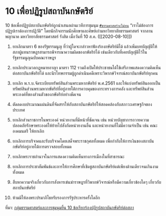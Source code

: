 # 10 เพื่อปฏิรูปสถาบันกษัตริย์

10 ข้อเพื่อปฏิรูปสถาบันกษัตริย์ถูกนำเสนอผ่านเวทีการชุมนุม [`#ธรรมศาสตร์จะไม่ทน`][1]  “เราไม่ต้องการปฏิรูปเราต้องการปฏิวัติ” โดยนักกิจกรรมนักศึกษาและศิษย์เก่ามหาวิทยาลัยธรรมศาสตร์ จากลานพญานาค มหาวิทยาลัยธรรมศาสตร์ รังสิต เมื่อวันที่ 10 ส.ค. ([[2020-08-10]])

1. ยกเลิกมาตรา 6 ของรัฐธรรมนูญ ที่ว่าผู้ใดจะกล่าวหาฟ้องร้องกษัตริย์มิได้ แล้วเพิ่มบทบัญญัติให้สภาผู้แทนราษฎรสามารถพิจารณาความผิดของกษัตริย์ได้ เช่นเดียวกับที่เคยบัญญัติไว้ในรัฐธรรมนูญฉบับคณะราษฎร

2. ยกเลิกประมวลกฎหมายอาญา มาตรา 112 รวมถึงเปิดให้ประชาชนได้ใช้เสรีภาพแสดงความคิดเห็นต่อสถาบันกษัตริย์ได้ และนิรโทษกรรมผู้ถูกดำเนินคดีเพราะวิพากษ์วิจารณ์สถาบันกษัตริย์ทุกคน

3. ยกเลิก พ.ร.บ.จัดระเบียบทรัพย์สินส่วนพระมหากษัตริย์ พ.ศ.2561 และให้แบ่งทรัพย์สินออกเป็นทรัพย์สินส่วนพระมหากษัตริย์ที่อยู่ภายใต้การควบคุมของกระทรวงการคลัง และทรัพย์สินส่วนพระองค์ที่ของส่วนตัวของกษัตริย์อย่างชัดเจน

4. ตัดลดงบประมาณแผ่นดินที่จัดสรรให้กับสถาบันกษัตริย์ให้สอดคล้องกับสภาวะเศรษฐกิจของประเทศ

5. ยกเลิกส่วนราชการในพระองค์ หน่วยงานที่มีหน้าที่ชัดเจน เช่น หน่วยบัญชาการถวายความปลอดภัยรักษาพระองค์ให้ย้ายไปสังกัดหน่วยงานอื่น และหน่วยงานที่ไม่มีความจำเป็น เช่น คณะองคมนตรี ให้ยกเลิก

6. ยกเลิกการบริจาคและรับบริจาคโดยเสด็จพระราชกุศลทั้งหมด เพื่อกำกับให้การเงินของสถาบันกษัตริย์อยู่ภายใต้การตรวจสอบทั้งหมด

7. ยกเลิกพระราชอำนาจในการแสดงความคิดเห็นทางการเมืองในที่สาธารณะ

8. ยกเลิกการประชาสัมพันธ์และการให้การศึกษาที่เชิดชูสถาบันกษัตริย์แต่เพียงด้านเดียวจนเกินงามทั้งหมด

9. สืบหาความจริงเกี่ยวกับการสังหารเข่นฆ่าราษฎรที่วิพากษ์วิจารณ์หรือมีความเกี่ยวข้องใดๆ เกี่ยวกับสถาบันกษัตริย์

10. ห้ามมิให้ลงพระปรมาภิไธยรับรองการรัฐประหารครั้งใดอีก

ที่มา: [กลุ่มธรรมศาสตร์และการชุมนุมยื่น 10 ข้อเรียกร้องปฏิรูปสถาบันกษัตริย์ต่อสภา](https://prachatai.com/journal/2020/08/89231)

[1]: https://twitter.com/search?q=%23%E0%B8%98%E0%B8%A3%E0%B8%A3%E0%B8%A1%E0%B8%A8%E0%B8%B2%E0%B8%AA%E0%B8%95%E0%B8%A3%E0%B9%8C%E0%B8%88%E0%B8%B0%E0%B9%84%E0%B8%A1%E0%B9%88%E0%B8%97%E0%B8%99&src=typed_query

